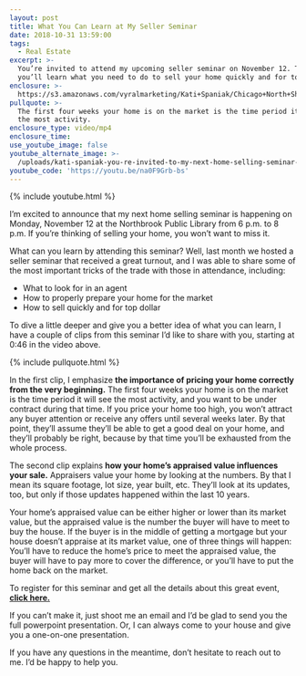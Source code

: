 ```yaml
---
layout: post
title: What You Can Learn at My Seller Seminar
date: 2018-10-31 13:59:00
tags:
  - Real Estate
excerpt: >-
  You’re invited to attend my upcoming seller seminar on November 12. There,
  you’ll learn what you need to do to sell your home quickly and for top dollar.
enclosure: >-
  https://s3.amazonaws.com/vyralmarketing/Kati+Spaniak/Chicago+North+Shore+Real+Estate+Agent-+Youre+Invited+to+My+Next+Home+Selling+Seminar.mp4
pullquote: >-
  The first four weeks your home is on the market is the time period it will see
  the most activity.
enclosure_type: video/mp4
enclosure_time:
use_youtube_image: false
youtube_alternate_image: >-
  /uploads/kati-spaniak-you-re-invited-to-my-next-home-selling-seminar-youtube.jpg
youtube_code: 'https://youtu.be/na0F9Grb-bs'
---
```


{% include youtube.html %}

I’m excited to announce that my next home selling seminar is happening on Monday, November 12 at the Northbrook Public Library from 6 p.m. to 8 p.m. If you’re thinking of selling your home, you won’t want to miss it. 

What can you learn by attending this seminar? Well, last month we hosted a seller seminar that received a great turnout, and I was able to share some of the most important tricks of the trade with those in attendance, including:

* What to look for in an agent
* How to properly prepare your home for the market
* How to sell quickly and for top dollar 

To dive a little deeper and give you a better idea of what you can learn, I have a couple of clips from this seminar I’d like to share with you, starting at 0:46 in the video above.

{% include pullquote.html %}

In the first clip, I emphasize **the importance of pricing your home correctly from the very beginning.** The first four weeks your home is on the market is the time period it will see the most activity, and you want to be under contract during that time. If you price your home too high, you won’t attract any buyer attention or receive any offers until several weeks later. By that point, they’ll assume they’ll be able to get a good deal on your home, and they’ll probably be right, because by that time you’ll be exhausted from the whole process. 

The second clip explains **how your home’s appraised value influences your sale.** Appraisers value your home by looking at the numbers. By that I mean its square footage, lot size, year built, etc. They’ll look at its updates, too, but only if those updates happened within the last 10 years. 

Your home’s appraised value can be either higher or lower than its market value, but the appraised value is the number the buyer will have to meet to buy the house. If the buyer is in the middle of getting a mortgage but your house doesn’t appraise at its market value, one of three things will happen: You’ll have to reduce the home’s price to meet the appraised value, the buyer will have to pay more to cover the difference, or you’ll have to put the home back on the market. 

To register for this seminar and get all the details about this great event, <u><strong><a target="_blank" href="https://www.spaniakteam.com/seller-seminar/">click here.</a></strong></u>

If you can’t make it, just shoot me an email and I’d be glad to send you the full powerpoint presentation. Or, I can always come to your house and give you a one-on-one presentation. 

If you have any questions in the meantime, don’t hesitate to reach out to me. I’d be happy to help you.